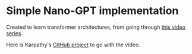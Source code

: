 # Simple Nano-GPT implementation

Created to learn transformer architectures, from going through [this video series](https://www.youtube.com/watch?v=kCc8FmEb1nY&t=3626s).

Here is Karpathy's [GitHub project](https://github.com/karpathy/ng-video-lecture) to go with the video.

